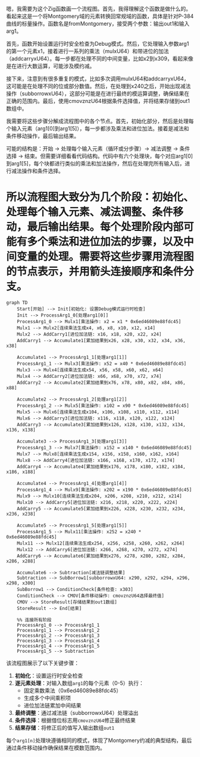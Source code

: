 嗯，我需要为这个Zig函数画一个流程图。首先，我得理解这个函数是做什么的。看起来这是一个将Montgomery域的元素转换回常规域的函数，具体是针对P-384曲线的标量操作。函数名是fromMontgomery，接受两个参数：输出out1和输入arg1。

首先，函数开始设置运行时安全检查为Debug模式。然后，它处理输入参数arg1的第一个元素x1，接着进行一系列的乘法（mulxU64）和带进位的加法（addcarryxU64）。每一步都在处理不同的中间变量，比如x2到x309，看起来像是在进行大数运算，可能涉及模约减。

接下来，注意到有很多重复的模式，比如多次调用mulxU64和addcarryxU64，这可能是在处理不同的位或部分数值。然后，在处理到x240之后，开始出现减法操作（subborrowxU64），这部分可能是在进行最终的模运算调整，确保结果在正确的范围内。最后，使用cmovznzU64根据条件选择值，并将结果存储到out1数组中。

我需要将这些步骤分解成流程图中的各个节点。首先，初始化部分，然后是处理每个输入元素（arg1[0]到arg1[5]），每一步都涉及乘法和进位加法。接着是减法和条件移动操作，最后输出结果。

可能的结构是：开始 -> 处理每个输入元素（循环或分步骤）-> 减法调整 -> 条件选择 -> 结束。但需要详细看看代码结构。代码中有六个处理块，每个对应arg1[0]到arg1[5]，每个块都进行类似的乘法和加法操作，然后在处理完所有输入后，进行减法操作和条件选择。

所以流程图大致分为几个阶段：初始化、处理每个输入元素、减法调整、条件移动，最后输出结果。每个处理阶段内部可能有多个乘法和进位加法的步骤，以及中间变量的处理。需要将这些步骤用流程图的节点表示，并用箭头连接顺序和条件分支。
================================================
```mermaid
graph TD
    Start[开始] --> Init[初始化: 设置Debug模式运行时检查]
    Init --> ProcessArg1_0[处理arg1[0]]
    ProcessArg1_0 --> Mulx1[乘法操作: x2 = x1 * 0x6ed46089e88fdc45]
    Mulx1 --> Mulx2[连续乘法生成x4, x6, x8, x10, x12, x14]
    Mulx2 --> AddCarry1[进位加法链: x16, x18, x20, x22, x24]
    AddCarry1 --> Accumulate1[累加结果到x26, x28, x30, x32, x34, x36, x38]
    
    Accumulate1 --> ProcessArg1_1[处理arg1[1]]
    ProcessArg1_1 --> Mulx3[乘法操作: x52 = x40 * 0x6ed46089e88fdc45]
    Mulx3 --> Mulx4[连续乘法生成x54, x56, x58, x60, x62, x64]
    Mulx4 --> AddCarry2[进位加法链: x66, x68, x70, x72, x74]
    AddCarry2 --> Accumulate2[累加结果到x76, x78, x80, x82, x84, x86, x88]
    
    Accumulate2 --> ProcessArg1_2[处理arg1[2]]
    ProcessArg1_2 --> Mulx5[乘法操作: x102 = x90 * 0x6ed46089e88fdc45]
    Mulx5 --> Mulx6[连续乘法生成x104, x106, x108, x110, x112, x114]
    Mulx6 --> AddCarry3[进位加法链: x116, x118, x120, x122, x124]
    AddCarry3 --> Accumulate3[累加结果到x126, x128, x130, x132, x134, x136, x138]
    
    Accumulate3 --> ProcessArg1_3[处理arg1[3]]
    ProcessArg1_3 --> Mulx7[乘法操作: x152 = x140 * 0x6ed46089e88fdc45]
    Mulx7 --> Mulx8[连续乘法生成x154, x156, x158, x160, x162, x164]
    Mulx8 --> AddCarry4[进位加法链: x166, x168, x170, x172, x174]
    AddCarry4 --> Accumulate4[累加结果到x176, x178, x180, x182, x184, x186, x188]
    
    Accumulate4 --> ProcessArg1_4[处理arg1[4]]
    ProcessArg1_4 --> Mulx9[乘法操作: x202 = x190 * 0x6ed46089e88fdc45]
    Mulx9 --> Mulx10[连续乘法生成x204, x206, x208, x210, x212, x214]
    Mulx10 --> AddCarry5[进位加法链: x216, x218, x220, x222, x224]
    AddCarry5 --> Accumulate5[累加结果到x226, x228, x230, x232, x234, x236, x238]
    
    Accumulate5 --> ProcessArg1_5[处理arg1[5]]
    ProcessArg1_5 --> Mulx11[乘法操作: x252 = x240 * 0x6ed46089e88fdc45]
    Mulx11 --> Mulx12[连续乘法生成x254, x256, x258, x260, x262, x264]
    Mulx12 --> AddCarry6[进位加法链: x266, x268, x270, x272, x274]
    AddCarry6 --> Accumulate6[累加结果到x276, x278, x280, x282, x284, x286, x288]
    
    Accumulate6 --> Subtraction[减法链调整结果]
    Subtraction --> SubBorrow1[subborrowxU64: x290, x292, x294, x296, x298, x300]
    SubBorrow1 --> ConditionCheck[条件检查: x303]
    ConditionCheck --> CMOV[条件移动操作: cmovznzU64选择最终值]
    CMOV --> StoreResult[存储结果到out1数组]
    StoreResult --> End[结束]
    
    %% 连接所有阶段
    ProcessArg1_0 --> ProcessArg1_1
    ProcessArg1_1 --> ProcessArg1_2
    ProcessArg1_2 --> ProcessArg1_3
    ProcessArg1_3 --> ProcessArg1_4
    ProcessArg1_4 --> ProcessArg1_5
    ProcessArg1_5 --> Subtraction
``` 

该流程图展示了以下关键步骤：
1. **初始化**：设置运行时安全检查
2. **逐元素处理**：对输入数组`arg1`的每个元素（0-5）执行：
   - 固定乘数乘法（0x6ed46089e88fdc45）
   - 生成多个中间乘积项
   - 进位加法链累加中间结果
3. **最终调整**：通过减法链（subborrowxU64）处理溢出
4. **条件选择**：根据借位标志用`cmovznzU64`修正最终结果
5. **结果存储**：将修正后的值写入输出数组`out1`

每个`arg1[n]`处理块遵循相同的模式，体现了Montgomery约减的典型结构，最后通过条件移动操作确保结果在模数范围内。